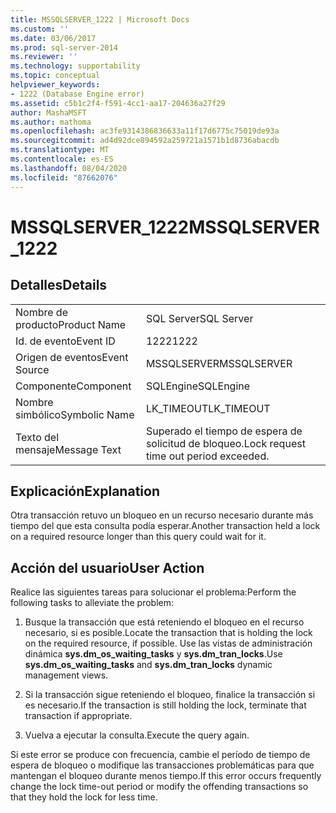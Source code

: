 ```yaml
---
title: MSSQLSERVER_1222 | Microsoft Docs
ms.custom: ''
ms.date: 03/06/2017
ms.prod: sql-server-2014
ms.reviewer: ''
ms.technology: supportability
ms.topic: conceptual
helpviewer_keywords:
- 1222 (Database Engine error)
ms.assetid: c5b1c2f4-f591-4cc1-aa17-204636a27f29
author: MashaMSFT
ms.author: mathoma
ms.openlocfilehash: ac3fe9314386836633a11f17d6775c75019de93a
ms.sourcegitcommit: ad4d92dce894592a259721a1571b1d8736abacdb
ms.translationtype: MT
ms.contentlocale: es-ES
ms.lasthandoff: 08/04/2020
ms.locfileid: "87662076"
---
```

# <a name="mssqlserver_1222"></a><span data-ttu-id="a9c3c-102">MSSQLSERVER_1222</span><span class="sxs-lookup"><span data-stu-id="a9c3c-102">MSSQLSERVER_1222</span></span>
    
## <a name="details"></a><span data-ttu-id="a9c3c-103">Detalles</span><span class="sxs-lookup"><span data-stu-id="a9c3c-103">Details</span></span>  
  
|||  
|-|-|  
|<span data-ttu-id="a9c3c-104">Nombre de producto</span><span class="sxs-lookup"><span data-stu-id="a9c3c-104">Product Name</span></span>|<span data-ttu-id="a9c3c-105">SQL Server</span><span class="sxs-lookup"><span data-stu-id="a9c3c-105">SQL Server</span></span>|  
|<span data-ttu-id="a9c3c-106">Id. de evento</span><span class="sxs-lookup"><span data-stu-id="a9c3c-106">Event ID</span></span>|<span data-ttu-id="a9c3c-107">1222</span><span class="sxs-lookup"><span data-stu-id="a9c3c-107">1222</span></span>|  
|<span data-ttu-id="a9c3c-108">Origen de eventos</span><span class="sxs-lookup"><span data-stu-id="a9c3c-108">Event Source</span></span>|<span data-ttu-id="a9c3c-109">MSSQLSERVER</span><span class="sxs-lookup"><span data-stu-id="a9c3c-109">MSSQLSERVER</span></span>|  
|<span data-ttu-id="a9c3c-110">Componente</span><span class="sxs-lookup"><span data-stu-id="a9c3c-110">Component</span></span>|<span data-ttu-id="a9c3c-111">SQLEngine</span><span class="sxs-lookup"><span data-stu-id="a9c3c-111">SQLEngine</span></span>|  
|<span data-ttu-id="a9c3c-112">Nombre simbólico</span><span class="sxs-lookup"><span data-stu-id="a9c3c-112">Symbolic Name</span></span>|<span data-ttu-id="a9c3c-113">LK_TIMEOUT</span><span class="sxs-lookup"><span data-stu-id="a9c3c-113">LK_TIMEOUT</span></span>|  
|<span data-ttu-id="a9c3c-114">Texto del mensaje</span><span class="sxs-lookup"><span data-stu-id="a9c3c-114">Message Text</span></span>|<span data-ttu-id="a9c3c-115">Superado el tiempo de espera de solicitud de bloqueo.</span><span class="sxs-lookup"><span data-stu-id="a9c3c-115">Lock request time out period exceeded.</span></span>|  
  
## <a name="explanation"></a><span data-ttu-id="a9c3c-116">Explicación</span><span class="sxs-lookup"><span data-stu-id="a9c3c-116">Explanation</span></span>  
 <span data-ttu-id="a9c3c-117">Otra transacción retuvo un bloqueo en un recurso necesario durante más tiempo del que esta consulta podía esperar.</span><span class="sxs-lookup"><span data-stu-id="a9c3c-117">Another transaction held a lock on a required resource longer than this query could wait for it.</span></span>  
  
## <a name="user-action"></a><span data-ttu-id="a9c3c-118">Acción del usuario</span><span class="sxs-lookup"><span data-stu-id="a9c3c-118">User Action</span></span>  
 <span data-ttu-id="a9c3c-119">Realice las siguientes tareas para solucionar el problema:</span><span class="sxs-lookup"><span data-stu-id="a9c3c-119">Perform the following tasks to alleviate the problem:</span></span>  
  
1.  <span data-ttu-id="a9c3c-120">Busque la transacción que está reteniendo el bloqueo en el recurso necesario, si es posible.</span><span class="sxs-lookup"><span data-stu-id="a9c3c-120">Locate the transaction that is holding the lock on the required resource, if possible.</span></span> <span data-ttu-id="a9c3c-121">Use las vistas de administración dinámica **sys.dm_os_waiting_tasks** y **sys.dm_tran_locks**.</span><span class="sxs-lookup"><span data-stu-id="a9c3c-121">Use **sys.dm_os_waiting_tasks** and **sys.dm_tran_locks** dynamic management views.</span></span>  
  
2.  <span data-ttu-id="a9c3c-122">Si la transacción sigue reteniendo el bloqueo, finalice la transacción si es necesario.</span><span class="sxs-lookup"><span data-stu-id="a9c3c-122">If the transaction is still holding the lock, terminate that transaction if appropriate.</span></span>  
  
3.  <span data-ttu-id="a9c3c-123">Vuelva a ejecutar la consulta.</span><span class="sxs-lookup"><span data-stu-id="a9c3c-123">Execute the query again.</span></span>  
  
 <span data-ttu-id="a9c3c-124">Si este error se produce con frecuencia, cambie el período de tiempo de espera de bloqueo o modifique las transacciones problemáticas para que mantengan el bloqueo durante menos tiempo.</span><span class="sxs-lookup"><span data-stu-id="a9c3c-124">If this error occurs frequently change the lock time-out period or modify the offending transactions so that they hold the lock for less time.</span></span>  
  
  
